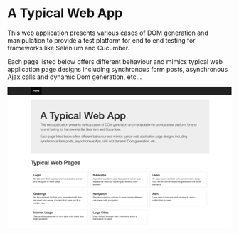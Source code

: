 # A Typical Web App

This web application presents various cases of DOM generation and manipulation to provide a test platform for end to end testing for frameworks like Selenium and Cucumber.

Each page listed below offers different behaviour and mimics typical web application page designs including synchronous form posts, asynchronous Ajax calls and dynamic Dom generation, etc...

![alt text](https://github.com/huseyinozyilmaz/a-typical-web-app/blob/master/public/img/a-typical-web-app.png "A Typical Web App")
